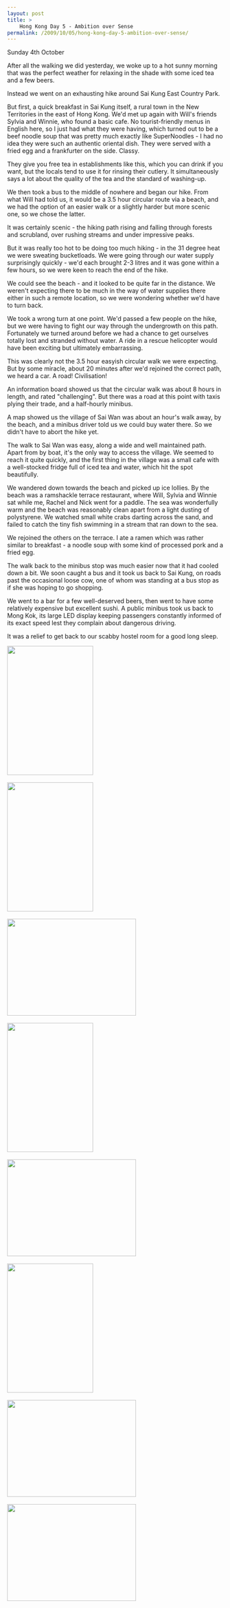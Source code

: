 ```yaml
---
layout: post
title: >
    Hong Kong Day 5 - Ambition over Sense
permalink: /2009/10/05/hong-kong-day-5-ambition-over-sense/
---
```

Sunday 4th October

After all the walking we did yesterday, we woke up to a hot sunny morning that was the perfect weather for relaxing in the shade with some iced tea and a few beers.

Instead we went on an exhausting hike around Sai Kung East Country Park.

But first, a quick breakfast in Sai Kung itself, a rural town in the New Territories in the east of Hong Kong. We'd met up again with Will's friends Sylvia and Winnie, who found a basic cafe. No tourist-friendly menus in English here, so I just had what they were having, which turned out to be a beef noodle soup that was pretty much exactly like SuperNoodles - I had no idea they were such an authentic oriental dish. They were served with a fried egg and a frankfurter on the side. Classy.

They give you free tea in establishments like this, which you can drink if you want, but the locals tend to use it for rinsing their cutlery. It simultaneously says a lot about the quality of the tea and the standard of washing-up.

We then took a bus to the middle of nowhere and began our hike. From what Will had told us, it would be a 3.5 hour circular route via a beach, and we had the option of an easier walk or a slightly harder but more scenic one, so we chose the latter.

It was certainly scenic - the hiking path rising and falling through forests and scrubland, over rushing streams and under impressive peaks.

But it was really too hot to be doing too much hiking - in the 31 degree heat we were sweating bucketloads. We were going through our water supply surprisingly quickly - we'd each brought 2-3 litres and it was gone within a few hours, so we were keen to reach the end of the hike.

We could see the beach - and it looked to be quite far in the distance. We weren't expecting there to be much in the way of water supplies there either in such a remote location, so we were wondering whether we'd have to turn back.

We took a wrong turn at one point. We'd passed a few people on the hike, but we were having to fight our way through the undergrowth on this path. Fortunately we turned around before we had a chance to get ourselves totally lost and stranded without water. A ride in a rescue helicopter would have been exciting but ultimately embarrassing.

This was clearly not the 3.5 hour easyish circular walk we were expecting. But by some miracle, about 20 minutes after we'd rejoined the correct path, we heard a car. A road! Civilisation!

An information board showed us that the circular walk was about 8 hours in length, and rated "challenging". But there was a road at this point with taxis plying their trade, and a half-hourly minibus.

A map showed us the village of Sai Wan was about an hour's walk away, by the beach, and a minibus driver told us we could buy water there. So we didn't have to abort the hike yet.

The walk to Sai Wan was easy, along a wide and well maintained path. Apart from by boat, it's the only way to access the village. We seemed to reach it quite quickly, and the first thing in the village was a small cafe with a well-stocked fridge full of iced tea and water, which hit the spot beautifully.

We wandered down towards the beach and picked up ice lollies. By the beach was a ramshackle terrace restaurant, where Will, Sylvia and Winnie sat while me, Rachel and Nick went for a paddle. The sea was wonderfully warm and the beach was reasonably clean apart from a light dusting of polystyrene. We watched small white crabs darting across the sand, and failed to catch the tiny fish swimming in a stream that ran down to the sea.

We rejoined the others on the terrace. I ate a ramen which was rather similar to breakfast - a noodle soup with some kind of processed pork and a fried egg.

The walk back to the minibus stop was much easier now that it had cooled down a bit. We soon caught a bus and it took us back to Sai Kung, on roads past the occasional loose cow, one of whom was standing at a bus stop as if she was hoping to go shopping.

We went to a bar for a few well-deserved beers, then went to have some relatively expensive but excellent sushi. A public minibus took us back to Mong Kok, its large LED display keeping passengers constantly informed of its exact speed lest they complain about dangerous driving.

It was a relief to get back to our scabby hostel room for a good long sleep.
<p><a href="http://alexwarrenblog.files.wordpress.com/2009/10/p_480_320_e2f4363f-22dc-47a3-a05f-291d0e41c5f2.jpeg"><img src="http://alexwarrenblog.files.wordpress.com/2009/10/p_480_320_e2f4363f-22dc-47a3-a05f-291d0e41c5f2.jpeg" alt="" width="200" height="300" class="alignnone size-full wp-image-364" /></a><br /><br /><a href="http://alexwarrenblog.files.wordpress.com/2009/10/p_480_320_48c97268-7806-43f7-82ad-51a6778fd68a.jpeg"><img src="http://alexwarrenblog.files.wordpress.com/2009/10/p_480_320_48c97268-7806-43f7-82ad-51a6778fd68a.jpeg" alt="" width="200" height="300" class="alignnone size-full wp-image-364" /></a><br /><br /><a href="http://alexwarrenblog.files.wordpress.com/2009/10/l_1600_1200_a1dde058-c04b-42f7-9b50-5d175ad9be9d.jpeg"><img src="http://alexwarrenblog.files.wordpress.com/2009/10/l_1600_1200_a1dde058-c04b-42f7-9b50-5d175ad9be9d.jpeg" alt="" width="300" height="225" class="alignnone size-full wp-image-364" /></a><br /><br /><a href="http://alexwarrenblog.files.wordpress.com/2009/10/p_480_320_8ce88adf-9c41-414b-b20f-0121b582c4fb.jpeg"><img src="http://alexwarrenblog.files.wordpress.com/2009/10/p_480_320_8ce88adf-9c41-414b-b20f-0121b582c4fb.jpeg" alt="" width="200" height="300" class="alignnone size-full wp-image-364" /></a><br /><br /><a href="http://alexwarrenblog.files.wordpress.com/2009/10/l_1600_1200_78e71191-c2a5-42f8-bd14-d4a205c91ccb.jpeg"><img src="http://alexwarrenblog.files.wordpress.com/2009/10/l_1600_1200_78e71191-c2a5-42f8-bd14-d4a205c91ccb.jpeg" alt="" width="300" height="225" class="alignnone size-full wp-image-364" /></a><br /><br /><a href="http://alexwarrenblog.files.wordpress.com/2009/10/p_480_320_9f54b1d4-4fec-4f38-89e1-e2f804eca74f.jpeg"><img src="http://alexwarrenblog.files.wordpress.com/2009/10/p_480_320_9f54b1d4-4fec-4f38-89e1-e2f804eca74f.jpeg" alt="" width="200" height="300" class="alignnone size-full wp-image-364" /></a><br /><br /><a href="http://alexwarrenblog.files.wordpress.com/2009/10/l_1600_1200_7a4e6e8d-9cc2-477a-8d22-a709de5fad66.jpeg"><img src="http://alexwarrenblog.files.wordpress.com/2009/10/l_1600_1200_7a4e6e8d-9cc2-477a-8d22-a709de5fad66.jpeg" alt="" width="300" height="225" class="alignnone size-full wp-image-364" /></a><br /><br /><a href="http://alexwarrenblog.files.wordpress.com/2009/10/l_1600_1200_8123f085-f7e5-4806-bb4c-0f03f078b442.jpeg"><img src="http://alexwarrenblog.files.wordpress.com/2009/10/l_1600_1200_8123f085-f7e5-4806-bb4c-0f03f078b442.jpeg" alt="" width="300" height="225" class="alignnone size-full wp-image-364" /></a></p>